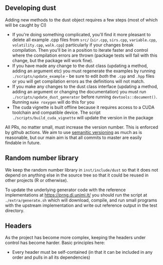 ## Developing dust

Adding new methods to the dust object requires a few steps (most of which will be caught by CI)

* If you're doing something complicated, you'll find it more pleasant to delete all example .cpp files from `src/` (`sir.cpp`, `sirs.cpp`, `variable.cpp`, `volatility.cpp`, `walk.cpp`) particularly if your changes break compilation. Then you'll be in a position to iterate faster and control where the compilation errors are thrown (package tests will fail with this change, but the package will work fine).
* If you have made any change to the dust class (updating a method, adding an argument etc) you must regenerate the examples by running `./scripts/update_example` - be sure to edit *both* the `.cpp` and `.hpp` files or you will get compilation errors as the definitions will not match.
* If you make any changes to the dust class interface (updating a method, adding an argument or changing the documentation) you must run `./scripts/update_dust_generator` before running `devtools::document()`. Running `make roxygen` will do this for you
* The cuda vignette is built offline because it requires access to a CUDA toolchain and compatible device.  The script `./scripts/build_cuda_vignette` will update the version in the package

All PRs, no matter small, must increase the version number. This is enforced by github actions. We aim to use [semanitic versioning](https://semver.org/) as much as is reasonable, but our main aim is that all commits to master are easily findable in future.

## Random number library

We keep the random number library in `inst/include/dust` so that it does not depend on anything else in the source tree so that it could be reused in other projects (R or otherwise).

To update the underlying generator code with the reference implementations at https://prng.di.unimi.it/ you should run the script at `./extra/generate.sh` which will download, compile, and run small programs with the upstream implementation and write out reference output in the test directory.

## Headers

As the project has become more complex, keeping the headers under control has become harder. Basic principles here:

* Every header must be self-contained (in that it can be included in any order and pulls in all its dependencies)
